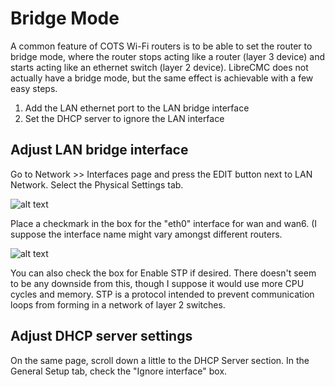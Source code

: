 # Bridge Mode

A common feature of COTS Wi-Fi routers is to be able to set the router
to bridge mode, where the router stops acting like a router (layer 3
device) and starts acting like an ethernet switch (layer 2
device). LibreCMC does not actually have a bridge mode, but the same
effect is achievable with a few easy steps.

1. Add the LAN ethernet port to the LAN bridge interface
2. Set the DHCP server to ignore the LAN interface

## Adjust LAN bridge interface

Go to Network >> Interfaces page and press the EDIT button next to LAN
Network. Select the Physical Settings tab.

![alt text](images/librecmc-default-interfaces.png "LibreCMC default
 interfaces view")

Place a checkmark in the box for the "eth0" interface for wan and
wan6. (I suppose the interface name might vary amongst different
routers.

![alt text](images/librecmc-eth0-added-to-lan.png "Adjustments to
 LibreCMC interface physical settings")

You can also check the box for Enable STP if desired. There doesn't
seem to be any downside from this, though I suppose it would use more
CPU cycles and memory. STP is a protocol intended to prevent
communication loops from forming in a network of layer 2 switches.

## Adjust DHCP server settings

On the same page, scroll down a little to the DHCP Server section. In
the General Setup tab, check the "Ignore interface" box.
